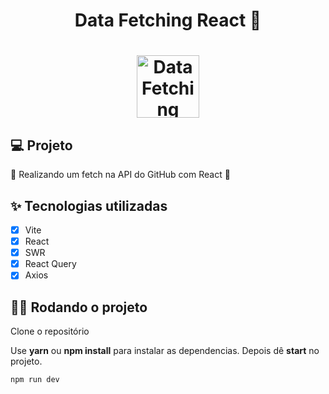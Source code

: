 <h1 align="center">
  Data Fetching React 👋
</h1>
<h1 align="center">
 <img alt="Data Fetching React" height="100" title="" src="https://i.imgur.com/ZyBH4GS.png" />
</h1>

## 💻 Projeto

🚧 Realizando um fetch na API do GitHub com React 🚀


## ✨ Tecnologias utilizadas

- [x] Vite
- [x] React
- [x] SWR
- [x] React Query
- [x] Axios

## 🏃‍♂️ Rodando o projeto

Clone o repositório

Use **yarn** ou **npm install** para instalar as dependencias.
Depois dê **start** no projeto.

```cl
npm run dev
```
